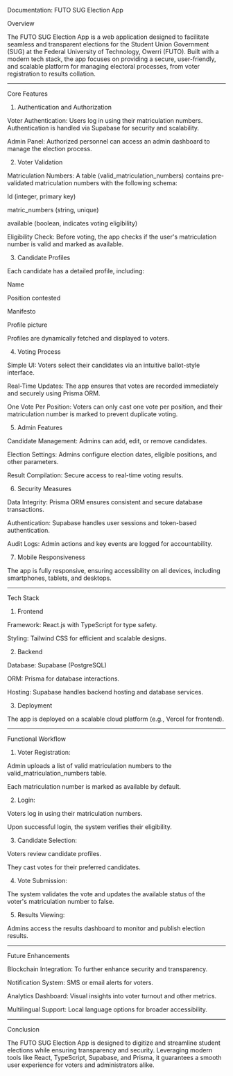 Documentation: FUTO SUG Election App

Overview

The FUTO SUG Election App is a web application designed to facilitate seamless and transparent elections for the Student Union Government (SUG) at the Federal University of Technology, Owerri (FUTO). Built with a modern tech stack, the app focuses on providing a secure, user-friendly, and scalable platform for managing electoral processes, from voter registration to results collation.


---

Core Features

1. Authentication and Authorization

Voter Authentication: Users log in using their matriculation numbers. Authentication is handled via Supabase for security and scalability.

Admin Panel: Authorized personnel can access an admin dashboard to manage the election process.


2. Voter Validation

Matriculation Numbers: A table (valid_matriculation_numbers) contains pre-validated matriculation numbers with the following schema:

Id (integer, primary key)

matric_numbers (string, unique)

available (boolean, indicates voting eligibility)


Eligibility Check: Before voting, the app checks if the user's matriculation number is valid and marked as available.


3. Candidate Profiles

Each candidate has a detailed profile, including:

Name

Position contested

Manifesto

Profile picture


Profiles are dynamically fetched and displayed to voters.


4. Voting Process

Simple UI: Voters select their candidates via an intuitive ballot-style interface.

Real-Time Updates: The app ensures that votes are recorded immediately and securely using Prisma ORM.

One Vote Per Position: Voters can only cast one vote per position, and their matriculation number is marked to prevent duplicate voting.


5. Admin Features

Candidate Management: Admins can add, edit, or remove candidates.

Election Settings: Admins configure election dates, eligible positions, and other parameters.

Result Compilation: Secure access to real-time voting results.


6. Security Measures

Data Integrity: Prisma ORM ensures consistent and secure database transactions.

Authentication: Supabase handles user sessions and token-based authentication.

Audit Logs: Admin actions and key events are logged for accountability.


7. Mobile Responsiveness

The app is fully responsive, ensuring accessibility on all devices, including smartphones, tablets, and desktops.



---

Tech Stack

1. Frontend

Framework: React.js with TypeScript for type safety.

Styling: Tailwind CSS for efficient and scalable designs.


2. Backend

Database: Supabase (PostgreSQL)

ORM: Prisma for database interactions.

Hosting: Supabase handles backend hosting and database services.


3. Deployment

The app is deployed on a scalable cloud platform (e.g., Vercel for frontend).



---

Functional Workflow

1. Voter Registration:

Admin uploads a list of valid matriculation numbers to the valid_matriculation_numbers table.

Each matriculation number is marked as available by default.



2. Login:

Voters log in using their matriculation numbers.

Upon successful login, the system verifies their eligibility.



3. Candidate Selection:

Voters review candidate profiles.

They cast votes for their preferred candidates.



4. Vote Submission:

The system validates the vote and updates the available status of the voter's matriculation number to false.



5. Results Viewing:

Admins access the results dashboard to monitor and publish election results.





---

Future Enhancements

Blockchain Integration: To further enhance security and transparency.

Notification System: SMS or email alerts for voters.

Analytics Dashboard: Visual insights into voter turnout and other metrics.

Multilingual Support: Local language options for broader accessibility.



---

Conclusion

The FUTO SUG Election App is designed to digitize and streamline student elections while ensuring transparency and security. Leveraging modern tools like React, TypeScript, Supabase, and Prisma, it guarantees a smooth user experience for voters and administrators alike.

